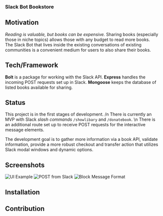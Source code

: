 ### Slack Bot Bookstore

## Motivation

_Reading is valuable, but books can be expensive._ Sharing books (especially those in niche topics) allows those with any budget to read more books. The Slack Bot that lives inside the existing conversations of existing communities is a convenient medium for users to also share their books.

## Tech/Framework

**Bolt** is a package for working with the Slack API. **Express** handles the incoming POST requests set up in Slack. **Mongoose** keeps the database of listed books available for sharing.

## Status

This project is in the first stages of development. /n There is currently an MVP with Slack _slash commands_ `/showlibary` and `/donatebook`. \n There is an additional route set up to receive POST requests for the interactive message elements.

The development goal is to gather more information via a book API, validate information, provide a more robust checkout and transfer action that utilizes Slack modal windows and dynamic options.

## Screenshots

![UI Example](https://imgur.com/DjfXKl9.jpg)
![POST from Slack](https://imgur.com/zp2Wq41.jpg)
![Block Message Format](https://imgur.com/V0jXDNd.jpg)

<!-- Format: ![Alt Text](url) -->

## Installation

## Contribution

